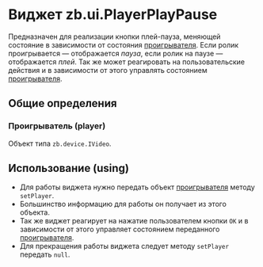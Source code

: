 # Виджет zb.ui.PlayerPlayPause

Предназначен для реализации кнопки плей-пауза, меняющей состояние в зависимости от состояния [проигрывателя](#markdown-header-player).
Если ролик проигрывается — отображается *пауза*, если ролик на паузе — отображается *плей*.
Так же может реагировать на пользовательские действия и в зависимости от этого управлять состоянием [проигрывателя](#markdown-header-player).

## Общие определения

### Проигрыватель (player)
Объект типа `zb.device.IVideo`.

## Использование (using)

* Для работы виджета нужно передать объект [проигрывателя](#markdown-header-player) методу `setPlayer`.
* Большинство информацию для работы он получает из этого объекта.
* Так же виджет реагирует на нажатие пользователем кнопки `ОК` и в зависимости от этого управляет состоянием переданного [проигрывателя](#markdown-header-player).
* Для прекращения работы виджета следует методу `setPlayer` передать `null`.
